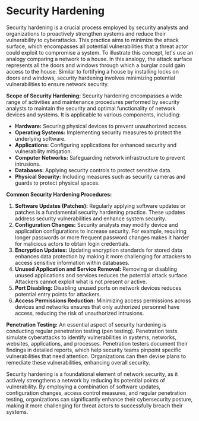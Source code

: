 # Security Hardening

Security hardening is a crucial process employed by security analysts and organizations to proactively strengthen systems and reduce their vulnerability to cyberattacks. This practice aims to minimize the attack surface, which encompasses all potential vulnerabilities that a threat actor could exploit to compromise a system. To illustrate this concept, let's use an analogy comparing a network to a house. In this analogy, the attack surface represents all the doors and windows through which a burglar could gain access to the house. Similar to fortifying a house by installing locks on doors and windows, security hardening involves minimizing potential vulnerabilities to ensure network security.

**Scope of Security Hardening:**
Security hardening encompasses a wide range of activities and maintenance procedures performed by security analysts to maintain the security and optimal functionality of network devices and systems. It is applicable to various components, including:
- **Hardware:** Securing physical devices to prevent unauthorized access.
- **Operating Systems:** Implementing security measures to protect the underlying software.
- **Applications:** Configuring applications for enhanced security and vulnerability mitigation.
- **Computer Networks:** Safeguarding network infrastructure to prevent intrusions.
- **Databases:** Applying security controls to protect sensitive data.
- **Physical Security:** Including measures such as security cameras and guards to protect physical spaces.

**Common Security Hardening Procedures:**
1. **Software Updates (Patches):** Regularly applying software updates or patches is a fundamental security hardening practice. These updates address security vulnerabilities and enhance system security.
2. **Configuration Changes:** Security analysts may modify device and application configurations to increase security. For example, requiring longer passwords or more frequent password changes makes it harder for malicious actors to obtain login credentials.
3. **Encryption Updates:** Updating encryption standards for stored data enhances data protection by making it more challenging for attackers to access sensitive information within databases.
4. **Unused Application and Service Removal:** Removing or disabling unused applications and services reduces the potential attack surface. Attackers cannot exploit what is not present or active.
5. **Port Disabling:** Disabling unused ports on network devices reduces potential entry points for attackers.
6. **Access Permissions Reduction:** Minimizing access permissions across devices and networks ensures that only authorized personnel have access, reducing the risk of unauthorized intrusions.

**Penetration Testing:**
An essential aspect of security hardening is conducting regular penetration testing (pen testing). Penetration tests simulate cyberattacks to identify vulnerabilities in systems, networks, websites, applications, and processes. Penetration testers document their findings in detailed reports, which help security teams pinpoint specific vulnerabilities that need attention. Organizations can then devise plans to remediate these vulnerabilities, enhancing overall security.

Security hardening is a foundational element of network security, as it actively strengthens a network by reducing its potential points of vulnerability. By employing a combination of software updates, configuration changes, access control measures, and regular penetration testing, organizations can significantly enhance their cybersecurity posture, making it more challenging for threat actors to successfully breach their systems.